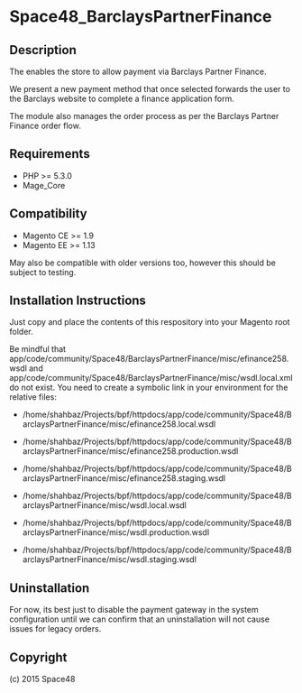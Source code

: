 Space48_BarclaysPartnerFinance
==============================

Description
-----------
The enables the store to allow payment via Barclays Partner Finance.

We present a new payment method that once selected forwards the user to the Barclays website to complete a finance application form.

The module also manages the order process as per the Barclays Partner Finance order flow.

Requirements
------------
- PHP >= 5.3.0
- Mage_Core


Compatibility
-------------
- Magento CE >= 1.9
- Magento EE >= 1.13

May also be compatible with older versions too, however this should be subject to testing.

Installation Instructions
-------------------------
Just copy and place the contents of this respository into your Magento root folder.

Be mindful that app/code/community/Space48/BarclaysPartnerFinance/misc/efinance258.wsdl and app/code/community/Space48/BarclaysPartnerFinance/misc/wsdl.local.xml do not exist. You need to create a symbolic link in your environment for the relative files:

- /home/shahbaz/Projects/bpf/httpdocs/app/code/community/Space48/BarclaysPartnerFinance/misc/efinance258.local.wsdl
- /home/shahbaz/Projects/bpf/httpdocs/app/code/community/Space48/BarclaysPartnerFinance/misc/efinance258.production.wsdl
- /home/shahbaz/Projects/bpf/httpdocs/app/code/community/Space48/BarclaysPartnerFinance/misc/efinance258.staging.wsdl

- /home/shahbaz/Projects/bpf/httpdocs/app/code/community/Space48/BarclaysPartnerFinance/misc/wsdl.local.wsdl
- /home/shahbaz/Projects/bpf/httpdocs/app/code/community/Space48/BarclaysPartnerFinance/misc/wsdl.production.wsdl
- /home/shahbaz/Projects/bpf/httpdocs/app/code/community/Space48/BarclaysPartnerFinance/misc/wsdl.staging.wsdl

Uninstallation
--------------
For now, its best just to disable the payment gateway in the system configuration until we can confirm that an uninstallation will not cause issues for legacy orders.


Copyright
---------
(c) 2015 Space48
